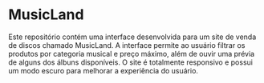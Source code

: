 # MusicLand
Este repositório contém uma interface desenvolvida para um site de venda de discos chamado MusicLand. A interface permite ao usuário filtrar os produtos por categoria musical e preço máximo, além de ouvir uma prévia de alguns dos álbuns disponíveis. O site é totalmente responsivo e possui um modo escuro para melhorar a experiência do usuário.
